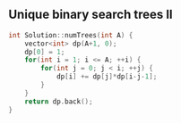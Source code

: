## Unique binary search trees II
```cpp
int Solution::numTrees(int A) {
    vector<int> dp(A+1, 0);
    dp[0] = 1;
    for(int i = 1; i <= A; ++i) {
        for(int j = 0; j < i; ++j) {
            dp[i] += dp[j]*dp[i-j-1];
        }
    }
    return dp.back();
}
```
